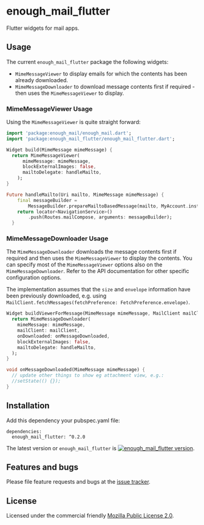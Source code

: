 # enough_mail_flutter

Flutter widgets for mail apps.


## Usage
The current `enough_mail_flutter` package the following widgets:
*  `MimeMessageViewer` to display emails for which the contents has been already downloaded.
* `MimeMessageDownloader` to download message contents first if required - then uses the `MimeMessageViewer` to display. 

### MimeMessageViewer Usage
Using the `MimeMessageViewer` is quite straight forward:

```dart
import 'package:enough_mail/enough_mail.dart';
import 'package:enough_mail_flutter/enough_mail_flutter.dart';

Widget build(MimeMessage mimeMessage) {
  return MimeMessageViewer(
      mimeMessage: mimeMessage,
      blockExternalImages: false,
      mailtoDelegate: handleMailto,
    );
}

Future handleMailto(Uri mailto, MimeMessage mimeMessage) {
    final messageBuilder = 
        MessageBuilder.prepareMailtoBasedMessage(mailto, MyAccount.instance.fromAddress);
    return locator<NavigationService>()
        .push(Routes.mailCompose, arguments: messageBuilder);
  }

```

### MimeMessageDownloader Usage
The `MimeMessageDownloader` downloads the message contents first if required and then uses the `MimeMessageViewer` to display the contents.
You can specify most of the `MimeMessageViewer` options also on the `MimeMessageDownloader`. Refer to the API documentation for other specific configuration options.

The implementation assumes that the `size` and `envelope` information have been previously downloaded,
e.g. using `MailClient.fetchMessages(fetchPreference: FetchPreference.envelope)`.

```dart
Widget buildViewerForMessage(MimeMessage mimeMessage, MailClient mailClient) {
  return MimeMessageDownloader(
    mimeMessage: mimeMessage,
    mailClient: mailClient,
    onDownloaded: onMessageDownloaded,
    blockExternalImages: false,
    mailtoDelegate: handleMailto,
  );
}

void onMessageDownloaded(MimeMessage mimeMessage) {
  // update other things to show eg attachment view, e.g.:
  //setState(() {});
}
```

## Installation
Add this dependency your pubspec.yaml file:

```
dependencies:
  enough_mail_flutter: ^0.2.0
```
The latest version or `enough_mail_flutter` is [![enough_mail_flutter version](https://img.shields.io/pub/v/enough_mail_flutter.svg)](https://pub.dartlang.org/packages/enough_mail_flutter).


## Features and bugs

Please file feature requests and bugs at the [issue tracker][tracker].

[tracker]: https://github.com/enough-software/enough_mail_flutter/issues

## License

Licensed under the commercial friendly [Mozilla Public License 2.0](LICENSE).
